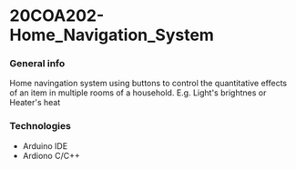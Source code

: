 # 20COA202-Home_Navigation_System

### General info
Home navingation system using buttons to control the quantitative effects of an item in multiple rooms of a household. E.g. Light's brightnes or Heater's heat

### Technologies
* Arduino IDE
* Ardiono C/C++
